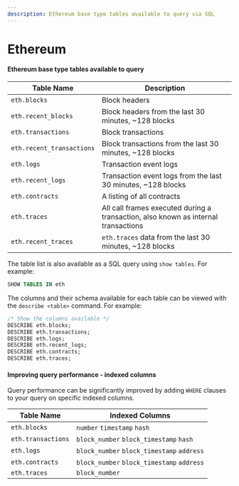 ```yaml
---
description: Ethereum base type tables available to query via SQL
---
```


# Ethereum

#### Ethereum base type tables available to query

| Table Name                | Description                                                                        |
| ------------------------- | ---------------------------------------------------------------------------------- |
| `eth.blocks`              | Block headers                                                                      |
| `eth.recent_blocks`       | Block headers from the last 30 minutes, \~128 blocks                               |
| `eth.transactions`        | Block transactions                                                                 |
| `eth.recent_transactions` | Block transactions from the last 30 minutes, \~128 blocks                          |
| `eth.logs`                | Transaction event logs                                                             |
| `eth.recent_logs`         | Transaction event logs from the last 30 minutes, \~128 blocks                      |
| `eth.contracts`           | A listing of all contracts                                                         |
| `eth.traces`              | All call frames executed during a transaction, also known as internal transactions |
| `eth.recent_traces`       | `eth.traces` data from the last 30 minutes, \~128 blocks                           |

The table list is also available as a SQL query using `show tables`. For example:

```sql
SHOW TABLES IN eth
```

The columns and their schema available for each table can be viewed with the `describe <table>` command. For example:

```sql
/* Show the columns available */
DESCRIBE eth.blocks;
DESCRIBE eth.transactions;
DESCRIBE eth.logs;
DESCRIBE eth.recent_logs;
DESCRIBE eth.contracts;
DESCRIBE eth.traces;
```

#### Improving query performance - indexed columns

Query performance can be significantly improved by adding `WHERE` clauses to your query on specific indexed columns.

| Table Name         | Indexed Columns                            |
| ------------------ | ------------------------------------------ |
| `eth.blocks`       | `number` `timestamp` `hash`                |
| `eth.transactions` | `block_number` `block_timestamp` `hash`    |
| `eth.logs`         | `block_number` `block_timestamp` `address` |
| `eth.contracts`    | `block_number` `block_timestamp` `address` |
| `eth.traces`       | `block_number`                             |

